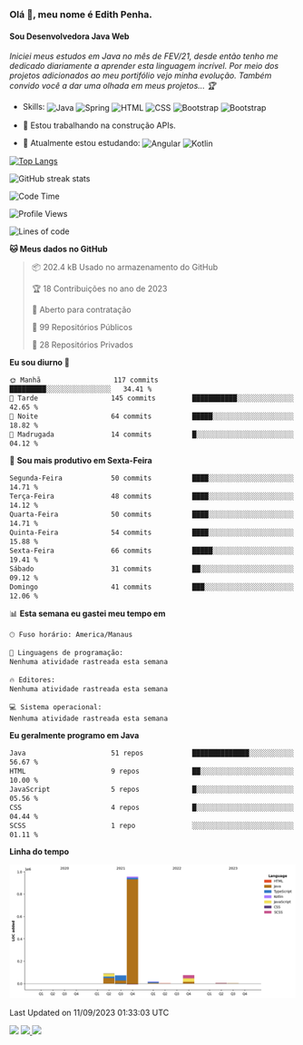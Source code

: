 ### Olá 👋, meu nome é Edith Penha.
#### Sou Desenvolvedora Java Web

*Iniciei meus estudos em Java no mês de FEV/21, desde então tenho me dedicado diariamente a aprender esta linguagem incrível. Por meio dos projetos adicionados ao meu portifólio vejo minha evolução.
Também convido você a dar uma olhada em meus projetos... :trophy:*

- Skills:
  <img align="center" alt="Java" height="40" width="40" src="https://cdn.jsdelivr.net/gh/devicons/devicon/icons/java/java-original.svg">
  <img align="center" alt="Spring" height="40" width="40" src="https://cdn.jsdelivr.net/gh/devicons/devicon/icons/spring/spring-original-wordmark.svg">
  <img align="center" alt="HTML" height="40" width="40" src="https://cdn.jsdelivr.net/gh/devicons/devicon/icons/html5/html5-original.svg">
  <img align="center" alt="CSS" height="40" width="40" src="https://cdn.jsdelivr.net/gh/devicons/devicon/icons/css3/css3-original.svg">
  <img align="center" alt="Bootstrap" height="40" width="40" src="https://cdn.jsdelivr.net/gh/devicons/devicon/icons/bootstrap/bootstrap-plain.svg">
  <img align="center" alt="Bootstrap" height="40" width="40" src="https://cdn.jsdelivr.net/gh/devicons/devicon/icons/figma/figma-original.svg">


- 🔭 Estou trabalhando na construção APIs. 
- 🌱 Atualmente estou estudando:
  <img align="center" alt="Angular" height="40" width="40" src="https://cdn.jsdelivr.net/gh/devicons/devicon/icons/angularjs/angularjs-original.svg">
  <img align="center" alt="Kotlin" height="80" width="80" src="https://cdn.jsdelivr.net/gh/devicons/devicon/icons/kotlin/kotlin-original-wordmark.svg">


[![Top Langs](https://github-readme-stats.vercel.app/api/top-langs/?username=edithpenha20&layout=compact&langs_count=7&theme=dracula)](https://github.com/anuraghazra/github-readme-stats)


![GitHub streak stats](https://github-readme-streak-stats.herokuapp.com/?user=edithpenha20&layout=compact&langs_count=7&theme=dracula)

<!--START_SECTION:waka-->
![Code Time](http://img.shields.io/badge/Code%20Time-251%20hrs%202%20mins-blue)

![Profile Views](http://img.shields.io/badge/Visualizac%C3%B5es%20do%20perfil-37-blue)

![Lines of code](https://img.shields.io/badge/Desde%20o%20Hello%20World%20eu%20escrevi-1.2%20million%20linhas%20de%20c%C3%B3digo-blue)

**🐱 Meus dados no GitHub** 

> 📦 202.4 kB Usado no armazenamento do GitHub 
 > 
> 🏆 18 Contribuições no ano de 2023
 > 
> 💼 Aberto para contratação
 > 
> 📜 99 Repositórios Públicos 
 > 
> 🔑 28 Repositórios Privados 
 > 
**Eu sou diurno 🐤** 

```text
🌞 Manhã                  117 commits         █████████░░░░░░░░░░░░░░░░   34.41 % 
🌆 Tarde                  145 commits         ███████████░░░░░░░░░░░░░░   42.65 % 
🌃 Noite                  64 commits          █████░░░░░░░░░░░░░░░░░░░░   18.82 % 
🌙 Madrugada              14 commits          █░░░░░░░░░░░░░░░░░░░░░░░░   04.12 % 
```
📅 **Sou mais produtivo em Sexta-Feira** 

```text
Segunda-Feira            50 commits          ████░░░░░░░░░░░░░░░░░░░░░   14.71 % 
Terça-Feira              48 commits          ████░░░░░░░░░░░░░░░░░░░░░   14.12 % 
Quarta-Feira             50 commits          ████░░░░░░░░░░░░░░░░░░░░░   14.71 % 
Quinta-Feira             54 commits          ████░░░░░░░░░░░░░░░░░░░░░   15.88 % 
Sexta-Feira              66 commits          █████░░░░░░░░░░░░░░░░░░░░   19.41 % 
Sábado                   31 commits          ██░░░░░░░░░░░░░░░░░░░░░░░   09.12 % 
Domingo                  41 commits          ███░░░░░░░░░░░░░░░░░░░░░░   12.06 % 
```


📊 **Esta semana eu gastei meu tempo em** 

```text
🕑︎ Fuso horário: America/Manaus

💬 Linguagens de programação: 
Nenhuma atividade rastreada esta semana

🔥 Editores: 
Nenhuma atividade rastreada esta semana

💻 Sistema operacional: 
Nenhuma atividade rastreada esta semana
```

**Eu geralmente programo em Java** 

```text
Java                     51 repos            ██████████████░░░░░░░░░░░   56.67 % 
HTML                     9 repos             ██░░░░░░░░░░░░░░░░░░░░░░░   10.00 % 
JavaScript               5 repos             █░░░░░░░░░░░░░░░░░░░░░░░░   05.56 % 
CSS                      4 repos             █░░░░░░░░░░░░░░░░░░░░░░░░   04.44 % 
SCSS                     1 repo              ░░░░░░░░░░░░░░░░░░░░░░░░░   01.11 % 
```



**Linha do tempo**

![Lines of Code chart](https://raw.githubusercontent.com/edithpenha20/edithpenha20/master/assets/bar_graph.png)


 Last Updated on 11/09/2023 01:33:03 UTC
<!--END_SECTION:waka-->

<a href="https://www.linkedin.com/in/edith-penha" target="_blank"><img src="https://img.shields.io/badge/-LinkedIn-%230077B5?style=for-the-badge&logo=linkedin&logoColor=white" target="_blank"></a>
<a href = "mailto:edithpenha@gmail.com"><img src="https://img.shields.io/badge/-Gmail-%23333?style=for-the-badge&logo=gmail&logoColor=white" target="_blank">
<a href="https://instagram.com/endy.code/" target="_blank"><img src="https://img.shields.io/badge/-Instagram-%23E4405F?style=for-the-badge&logo=instagram&logoColor=white" target="_blank"></a>

